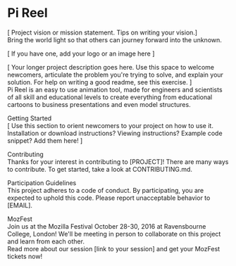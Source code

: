 # Pi Reel

[ Project vision or mission statement. Tips on writing your vision.]  
Bring the world light so that others can journey forward into the unknown.

[ If you have one, add your logo or an image here ]  

[ Your longer project description goes here. Use this space to welcome newcomers, articulate the problem you're trying to solve, and explain your solution. For help on writing a good readme, see this exercise. ]  
  Pi Reel is an easy to use animation tool, made for engineers and scientists of all skill and educational levels to create everything from educational cartoons to business presentations and even model structures.  

Getting Started  
[ Use this section to orient newcomers to your project on how to use it. Installation or download instructions? Viewing instructions? Example code snippet? Add them here! ]  

Contributing  
Thanks for your interest in contributing to [PROJECT]! There are many ways to contribute. To get started, take a look at CONTRIBUTING.md.  

Participation Guidelines  
This project adheres to a code of conduct. By participating, you are expected to uphold this code. Please report unacceptable behavior to [EMAIL].  

MozFest  
Join us at the Mozilla Festival October 28-30, 2016 at Ravensbourne College, London! We'll be meeting in person to collaborate on this project and learn from each other.  
Read more about our session [link to your session] and get your MozFest tickets now!



